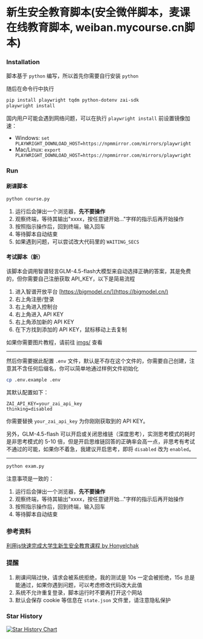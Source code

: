 # 新生安全教育脚本(安全微伴脚本，麦课在线教育脚本, weiban.mycourse.cn脚本)

### Installation

脚本基于 `python` 编写，所以首先你需要自行安装 `python`

随后在命令行中执行

```bash
pip install playwright tqdm python-dotenv zai-sdk
playwright install
```

国内用户可能会遇到网络问题，可以在执行 `playwright install` 前设置镜像加速：

- Windows: `set PLAYWRIGHT_DOWNLOAD_HOST=https://npmmirror.com/mirrors/playwright`
- Mac/Linux: `export PLAYWRIGHT_DOWNLOAD_HOST=https://npmmirror.com/mirrors/playwright`

### Run

#### 刷课脚本

```bash
python course.py
```

1. 运行后会弹出一个浏览器，**先不要操作**
2. 观察终端，等待其输出"xxxx，按任意键开始..."字样的指示后再开始操作
3. 按照指示操作后，回到终端，输入回车
4. 等待脚本自动结束
5. 如果遇到问题，可以尝试改大代码里的 `WAITING_SECS`

#### 考试脚本（新）

该脚本会调用智谱轻言GLM-4.5-flash大模型来自动选择正确的答案，其是免费的，但你需要自己注册获取 API_KEY，以下是简易流程

1. 进入智谱开放平台 [https://bigmodel.cn/](https://bigmodel.cn/)
2. 右上角注册/登录
3. 右上角进入控制台
4. 右上角进入 API KEY
6. 右上角添加新的 API KEY
7. 在下方找到添加的 API KEY，鼠标移动上去复制

如果你需要图片教程，请前往 [imgs/](imgs/) 查看

-----------------------------------------------

然后你需要据此配置 `.env` 文件，默认是不存在这个文件的，你需要自己创建，注意其不含任何后缀名，你可以简单地通过样例文件初始化

```bash
cp .env.example .env
```

其默认配置如下：

```
ZAI_API_KEY=your_zai_api_key
thinking=disabled
```

你需要替换 `your_zai_api_key` 为你刚刚获取到的 API KEY。

另外，GLM-4.5-flash 可以开启或关闭思维链（深度思考），实测思考模式的耗时是非思考模式的 5-10 倍，但是开启思维链回答的正确率会高一点，非思考有考试不通过的可能，如果你不着急，我建议开启思考，即将 `disabled` 改为 `enabled`。

----------------------------------------------

```bash
python exam.py
```

注意事项是一致的：

1. 运行后会弹出一个浏览器，**先不要操作**
2. 观察终端，等待其输出"xxxx，按任意键开始..."字样的指示后再开始操作
3. 按照指示操作后，回到终端，输入回车
4. 等待脚本自动结束

### 参考资料

[利用js快速完成大学生新生安全教育课程 by Honyelchak](https://blog.csdn.net/m0_38072683/article/details/118878085)

### 提醒

1. 刷课间隔过快，请求会被系统拒绝，我的测试是 10s 一定会被拒绝，15s 总是能通过，如果你遇到问题，可以考虑修改代码改大此值
3. 系统不允许重复登录，脚本运行时不要再打开这个网站
4. 默认会保存 cookie 等信息在 `state.json` 文件里，请注意隐私保护

### Star History

[![Star History Chart](https://api.star-history.com/svg?repos=panjd123/fuck-weiban&type=Date)](https://star-history.com/#panjd123/fuck-weiban&Date)
